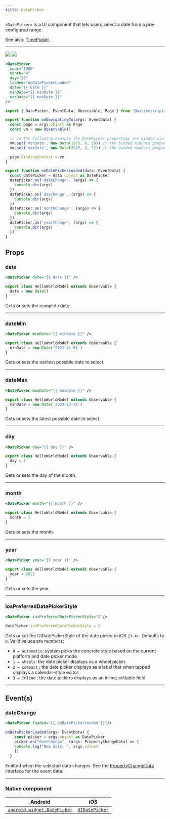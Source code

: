```yaml
---
title: DatePicker
---
```


<!-- TODO: Add flavors -->

`<DatePicker>` is a UI component that lets users select a date from a pre-configured range.

See also: [TimePicker](/ui/timepicker).

---

<DeviceFrame type="ios">
<img  src="https://raw.githubusercontent.com/nativescript-vue/nativescript-vue-ui-tests/master/screenshots/ios-simulator103iPhone6/DatePicker.png"/>
</DeviceFrame>
<DeviceFrame type="android">
<img src="https://raw.githubusercontent.com/nativescript-vue/nativescript-vue-ui-tests/master/screenshots/android23/DatePicker.png" />
</DeviceFrame>

<!-- /// flavor plain -->

```xml
<DatePicker
  year="1980"
  month="4"
  day="20"
  loaded="onDatePickerLoaded"
  date="{{ date }}"
  minDate="{{ minDate }}"
  maxDate="{{ maxDate }}"
/>
```

```ts
import { DatePicker, EventData, Observable, Page } from '@nativescript/core'

export function onNavigatingTo(args: EventData) {
  const page = args.object as Page
  const vm = new Observable()

  // in the following example the DatePicker properties are binded via Observableproperties
  vm.set('minDate', new Date(1975, 0, 29)) // the binded minDate property accepts Date object
  vm.set('maxDate', new Date(2045, 4, 12)) // the binded maxDate property accepts Date object

  page.bindingContext = vm
}

export function onDatePickerLoaded(data: EventData) {
  const datePicker = data.object as DatePicker
  datePicker.on('dateChange', (args) => {
    console.dir(args)
  })
  datePicker.on('dayChange', (args) => {
    console.dir(args)
  })
  datePicker.on('monthChange', (args) => {
    console.dir(args)
  })
  datePicker.on('yearChange', (args) => {
    console.dir(args)
  })
}
```

<!--
///

/// flavor angular

```xml
<DatePicker
  year="1980"
  month="4"
  day="20"
  [minDate]="minDate"
  [maxDate]="maxDate"
  (dateChange)="onDateChanged($event)"
  (dayChange)="onDayChanged($event)"
  (monthChange)="onMonthChanged($event)"
  (yearChange)="onYearChanged($event)"
  (loaded)="onDatePickerLoaded($event)"
  verticalAlignment="center"
>
</DatePicker>
```

```typescript
import { Component } from '@angular/core'
import { DatePicker } from '@nativescript/core'

@Component({
  moduleId: module.id,
  templateUrl: './usage.component.html'
})
export class DatePickerUsageComponent {
  minDate: Date = new Date(1975, 0, 29)
  maxDate: Date = new Date(2045, 4, 12)

  onDatePickerLoaded(args) {
    // const datePicker = args.object as DatePicker;
  }

  onDateChanged(args) {
    console.log('Date New value: ' + args.value)
    console.log('Date value: ' + args.oldValue)
  }

  onDayChanged(args) {
    console.log('Day New value: ' + args.value)
    console.log('Day Old value: ' + args.oldValue)
  }

  onMonthChanged(args) {
    console.log('Month New value: ' + args.value)
    console.log('Month Old value: ' + args.oldValue)
  }

  onYearChanged(args) {
    console.log('Year New value: ' + args.value)
    console.log('Year Old value: ' + args.oldValue)
  }
}
```

///

/// flavor vue

```xml
<DatePicker :date="someDate" />
```

`<DatePicker>` provides two-way data binding using `v-model`.

```xml
<DatePicker v-model="selectedDate" />
```

///

/// flavor react

```tsx
import { EventData } from '@nativescript/core'
;<datePicker
  date={new Date()}
  onDateChange={(args: EventData) => {
    const datePicker = args.object
  }}
/>
```

///

/// flavor svelte

```xml
<datePicker date="{someDate}" />
```

`<datePicker>` provides two-way data binding using `bind`.

```xml
<datePicker bind:date="{selectedDate}" />
```

/// -->

## Props

### date

```xml
<DatePicker date="{{ date }}" />
```

```ts
export class HelloWorldModel extends Observable {
  date = new Date()
}
```

Gets or sets the complete date.

---

### dateMin

```xml
<DatePicker minDate="{{ minDate }}" />
```

```ts
export class HelloWorldModel extends Observable {
  minDate = new Date('2021-01-01')
}
```

Gets or sets the earliest possible date to select.

---

### dateMax

```xml
<DatePicker maxDate="{{ maxDate }}" />
```

```ts
export class HelloWorldModel extends Observable {
  minDate = new Date('2023-12-31')
}
```

Gets or sets the latest possible date to select.

---

### day

```xml
<DatePicker day="{{ day }}" />
```

```ts
export class HelloWorldModel extends Observable {
  day = 1
}
```

Gets or sets the day of the month.

---

### month

```xml
<DatePicker month="{{ month }}" />
```

```ts
export class HelloWorldModel extends Observable {
  month = 1
}
```

Gets or sets the month.

---

### year

```xml
<DatePicker year="{{ year }}" />
```

```ts
export class HelloWorldModel extends Observable {
  year = 2022
}
```

Gets or sets the year.

---

### iosPreferredDatePickerStyle

```xml
<DatePicker iosPreferredDatePickerStyle="2"/>
```

```ts
datePicker.iosPreferredDatePickerStyle = 2
```

Gets or set the UIDatePickerStyle of the date picker in iOS `13.4+`. Defaults to `0`.
Valid values are numbers:

- `0 = automatic`: system picks the concrete style based on the current platform and date picker mode.
- `1 = wheels`: the date picker displays as a wheel picker.
- `2 = compact` : the date picker displays as a label that when tapped displays a calendar-style editor.
- `3 = inline` : the date pickers displays as an inline, editable field

---

## Event(s)

### dateChange

```xml
<DatePicker loaded="{{ onDatePickerLoaded }}"/>
```

```ts
onDatePickerLoaded(args: EventData) {
    const picker = args.object as DatePicker
    picker.on("dateChange", (args: PropertyChangeData) => {
    console.log("New date: ", args.value)
    })
  }
```

Emitted when the selected date changes. See the [PropertyChangeData](https://docs.nativescript.org/api-reference/interfaces/propertychangedata) interface for the event data.

---

### Native component

| Android                                                                                               | iOS                                                                            |
| ----------------------------------------------------------------------------------------------------- | ------------------------------------------------------------------------------ |
| [`android.widget.DatePicker`](https://developer.android.com/reference/android/widget/DatePicker.html) | [`UIDatePicker`](https://developer.apple.com/documentation/uikit/uidatepicker) |
